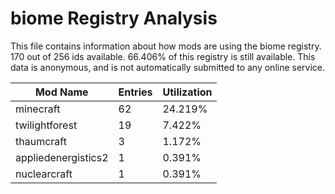 # biome Registry Analysis

This file contains information about how mods are using the biome registry. 170
out of 256 ids available. 66.406% of this registry is still available. This data
is anonymous, and is not automatically submitted to any online service.


| Mod Name            | Entries | Utilization |
|---------------------|---------|-------------|
| minecraft           | 62      | 24.219%     |
| twilightforest      | 19      | 7.422%      |
| thaumcraft          | 3       | 1.172%      |
| appliedenergistics2 | 1       | 0.391%      |
| nuclearcraft        | 1       | 0.391%      |

